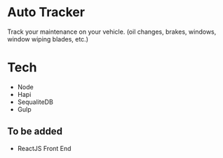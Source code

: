 # Auto Tracker

Track your maintenance on your vehicle. (oil changes, brakes, windows, window wiping blades, etc.)

# Tech

* Node
* Hapi
* SequaliteDB
* Gulp

## To be added

* ReactJS Front End



